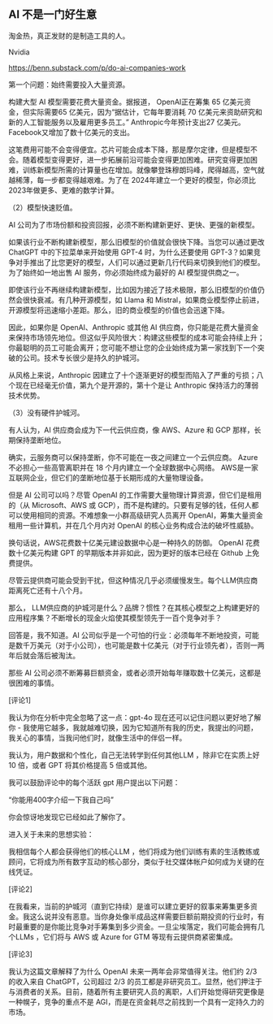 ## AI 不是一门好生意

淘金热，真正发财的是制造工具的人。

Nvidia

https://benn.substack.com/p/do-ai-companies-work

第一个问题：始终需要投入大量资源。

构建大型 AI 模型需要花费大量资金。据报道， OpenAI正在筹集 65 亿美元资金，但实际需要65 亿美元，因为“据估计，它每年要消耗 70 亿美元来资助研究和新的人工智能服务以及雇用更多员工。” Anthropic今年预计支出27 亿美元。Facebook又增加了数十亿美元的支出。

这笔费用可能不会变得便宜。芯片可能会成本下降，那是摩尔定律，但是模型不会。随着模型变得更好，进一步拓展前沿可能会变得更加困难。研究变得更加困难，训练新模型所需的计算量也在增加。就像攀登珠穆朗玛峰，爬得越高，空气就越稀薄，每一步都变得越艰难。为了在 2024年建立一个更好的模型，你必须比 2023年做更多、更难的数学计算。

（2）模型快速贬值。

AI 公司为了市场份额和投资回报，必须不断构建新更好、更快、更强的新模型。

如果该行业不断构建新模型，那么旧模型的价值就会很快下降。当您可以通过更改 ChatGPT 中的下拉菜单来开始使用 GPT-4 时，为什么还要使用 GPT-3？如果竞争对手推出了比您更好的模型，人们可以通过更新几行代码来切换到他们的模型。为了始终如一地出售 AI 服务，你必须始终成为最好的 AI 模型提供商之一。

即使该行业不再继续构建新模型，比如因为接近了技术极限，那么旧模型的价值仍然会很快衰减。有几种开源模型，如 Llama 和 Mistral，如果商业模型停止前进，开源模型将迅速缩小差距。那么，旧的商业模型的价值也会迅速下降。

因此，如果你是 OpenAI、Anthropic 或其他 AI 供应商，你只能是花费大量资金来保持市场领先地位。但这似乎风险很大：构建这些模型的成本可能会持续上升；你最聪明的员工可能会离开；您可能不想让您的企业始终成为第一家找到下一个突破的公司。技术专长很少是持久的护城河。

从风格上来说，Anthropic 因建立了十个逐渐更好的模型而陷入了严重的亏损；八个现在已经毫无价值，第九个是开源的，第十个是让 Anthropic 保持活力的薄弱技术优势。

（3）没有硬件护城河。

有人认为，AI 供应商会成为下一代云供应商，像 AWS、Azure 和 GCP 那样，长期保持垄断地位。

确实，云服务商可以保持垄断，你不可能在一夜之间建立一个云供应商。 Azure 不必担心一些高管离职并在 18 个月内建立一个全球数据中心网络。 AWS是一家互联网企业，但它们的垄断地位基于长期形成的大量物理设备。

但是 AI 公司可以吗？尽管 OpenAI 的工作需要大量物理计算资源，但它们是租用的（从 Microsoft、AWS 或 GCP），而不是构建的。只要有足够的钱，任何人都可以使用相同的资源。不难想象一小群高级研究人员离开 OpenAI，筹集大量资金租用一些计算机，并在几个月内对 OpenAI 的核心业务构成合法的破坏性威胁。

换句话说，AWS花费数十亿美元建设数据中心是一种持久的防御。 OpenAI 花费数十亿美元构建 GPT 的早期版本并非如此，因为更好的版本已经在 Github 上免费提供。
  
尽管云提供商可能会受到干扰，但这种情况几乎必须缓慢发生。每个LLM供应商距离死亡还有十八个月。

那么， LLM供应商的护城河是什么？品牌？惯性？在其核心模型之上构建更好的应用程序集？不断增长的现金火焰使其模型领先于一百个竞争对手？

回答是，我不知道​​。AI 公司似乎是一个可怕的行业：必须每年不断地投资，可能是数千万美元（对于小公司），也可能是数十亿美元（对于行业领先者），否则一两年后就会落后被淘汰。

那些 AI 公司必须不断筹募巨额资金，或者必须开始每年赚取数十亿美元，这都是很困难的事情。

[评论1]

我认为你在分析中完全忽略了这一点：gpt-4o 现在还可以记住问题以更好地了解你 - 我使用它越多，我就越难切换，因为它知道所有我的历史，我提出的问题，我关心的事情，当我问他们时，就像生活中的伴侣一样。

我认为，用户数据和个性化，自己无法转学到任何其他LLM ，除非它在实质上好 10 倍，或者 GPT 将其价格提高 5 倍或其他。

我可以鼓励评论中的每个活跃 gpt 用户提出以下问题：

“你能用400字介绍一下我自己吗”

你会惊讶地发现它已经如此了解你了。

进入关于未来的思想实验：

我相信每个人都会获得他们的核心LLM ，他们将成为他们训练有素的生活教练或顾问，它将成为所有数字互动的核心部分，类似于社交媒体帐户如何成为关键的在线凭证。

[评论2]

在我看来，当前的护城河（直到它持续）是谁可以建立更好的叙事来筹集更多资金。我这么说并没有恶意。当你身处像半成品这样需要巨额前期投资的行业时，有时最重要的是你能比竞争对手筹集到多少资金。一旦尘埃落定，我们可能会拥有几个LLMs ，它们将与 AWS 或 Azure for GTM 等现有云提供商紧密集成。

[评论3]

我认为这篇文章解释了为什么 OpenAI 未来一两年会非常值得关注。他们约 2/3 的收入来自 ChatGPT，公司超过 2/3 的员工都是非研究员工。显然，他们押注于与消费者的关系。目前，随着所有主要研究人员的离职，人们开始觉得研究更像是一种幌子，竞争的重点不是 AGI，而是在资金耗尽之前找到一个具有一定持久力的市场。